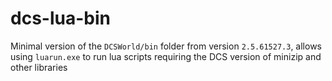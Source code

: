 # dcs-lua-bin

Minimal version of the `DCSWorld/bin` folder from version `2.5.61527.3`, allows using `luarun.exe` to run lua scripts requiring the DCS version of minizip and other libraries
